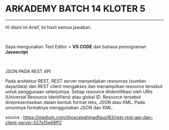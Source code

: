 <h1>ARKADEMY BATCH 14 KLOTER 5</h1>
<hr>
<p>Hi disini ini Arief, ini hasil semua jawaban.</p><br>
<p>Saya mengunakan Text Editor = <b>VS CODE</b> dan bahasa pemograman <b>Javascript</b></P><Br>
<p>JSON PADA REST API

Pada arsitektur REST, REST server menyediakan resources (sumber daya/data) dan REST client mengakses dan menampilkan resource tersebut untuk penggunaan selanjutnya. Setiap resource diidentifikasi oleh URIs (Universal Resource Identifiers) atau global ID. Resource tersebut direpresentasikan dalam bentuk format teks, JSON atau XML. Pada umumnya formatnya menggunakan JSON dan XML.

source : https://medium.com/@cecepahmadfauzi93/rest-rest-api-dan-client-server-527a15e68ff2</p>
